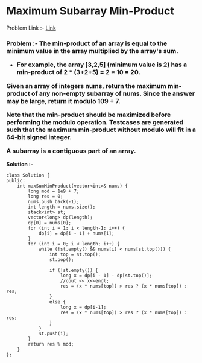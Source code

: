 # Maximum Subarray Min-Product

Problem Link :- [Link](https://leetcode.com/problems/maximum-subarray-min-product/)

<h3>
Problem :- The min-product of an array is equal to the minimum value in the array multiplied by the array's sum.

  * For example, the array [3,2,5] (minimum value is 2) has a min-product of 2 * (3+2+5) = 2 * 10 = 20.
  
  
Given an array of integers nums, return the maximum min-product of any non-empty subarray of nums. Since the answer may be large, return it modulo 109 + 7.

Note that the min-product should be maximized before performing the modulo operation. Testcases are generated such that the maximum min-product without modulo will fit in a 64-bit signed integer.

A subarray is a contiguous part of an array.
</h3>


**Solution :-**
```
class Solution {
public:
    int maxSumMinProduct(vector<int>& nums) {
        long mod = 1e9 + 7;
		long res = 0;
		nums.push_back(-1);
		int length = nums.size();
		stack<int> st;
		vector<long> dp(length);
		dp[0] = nums[0];
		for (int i = 1; i < length-1; i++) { 
			dp[i] = dp[i - 1] + nums[i]; 
		}
		for (int i = 0; i < length; i++) {
			while (!st.empty() && nums[i] < nums[st.top()]) {
				int top = st.top();
				st.pop();

				if (!st.empty()) {
					long x = dp[i - 1] - dp[st.top()];
					//cout << x<<endl;
					res = (x * nums[top]) > res ? (x * nums[top]) : res;
				}
				else {
					long x = dp[i-1];
					res = (x * nums[top]) > res ? (x * nums[top]) : res;
				}
			}
			st.push(i);
		}
		return res % mod;
    }
};
```
